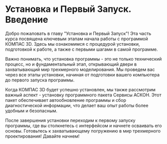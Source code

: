 # Установка и Первый Запуск. Введение

Добро пожаловать в главу "Установка и Первый Запуск"! Эта часть курса посвящена ключевым этапам начала работы с программой КОМПАС 3D. Здесь мы ознакомимся с процедурой установки, подготовкой к работе, а также с первыми шагами в самой программе.

Важно понимать, что установка программы - это не только технический процесс, но и фундаментальный этап, открывающий двери в захватывающий мир трехмерного моделирования. Мы проведем вас через все этапы установки, начиная от подготовки вашего компьютера до первого запуска программы.

Когда КОМПАС 3D будет успешно установлен, мы также рассмотрим важный аспект - установку программного пакета Сервисы АСКОН. Этот пакет обеспечивает автообновление программы и сбор диагностической информации, что делает ваш опыт работы более удобным и безопасным.

После завершения установки переходим к первому запуску программы, где вы столкнетесь с интерфейсом и начнете осваивать его основы. Готовьтесь к захватывающему погружению в мир трехмерного проектирования! Давайте начнем!
